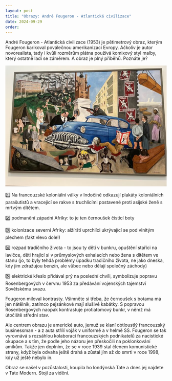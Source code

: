 ```yaml
---
layout: post
title: "Obrazy: André Fougeron - Atlantická civilizace"
date: 2024-09-29
order: 
---
```


André Fougeron - Atlantická civilizace (1953) je pětimetrový obraz, kterým Fougeron karikoval poválečnou amerikanizaci Evropy. Ačkoliv je autor novorealista, tady i kvůli rozměrům plátna používá komixový styl malby, který ostatně ladí se záměrem. A obraz je plný příběhů. Poznáte je?

![André Fougeron - Atlantická civilizace](/assets/obrazy/IMG_8555.jpeg)

1️⃣ Na francouzské koloniální války v Indočíně odkazují plakáty koloniálních parašutistů a vracející se rakve s truchlícími postavené proti asijské ženě s mrtvým dítětem. 

2️⃣ podmanění západní Afriky: to je ten černoušek čistící boty 

3️⃣ kolonizace severní Afriky: alžírští uprchlíci ukrývající se pod vlnitým plechem (fakt vlevo dole!)

4️⃣ rozpad tradičního života - to jsou ty děti v bunkru, opuštění staříci na lavičce, děti hrající si v průmyslových exhalacích nebo žena s dítětem ve stanu (jo, to byly tehdá problémy úpadku tradičního života, ne jako dneska, kdy jim zdražujou benzín, ale vůbec nebo dělají společný záchody)

5️⃣ elektrické křeslo přidával prý na poslední chvíli, symbolizuje popravu Rosenbergových v červnu 1953 za předávání vojenských tajemství Sovětskému svazu. 

Fougeron miloval kontrasty. Všimněte si třeba, že černoušek s botama má jen nátělník, zatímco pejsánkové mají slušivé kabátky. S popravou Rosenbergových naopak kontrastuje protiatomový bunkr, v němž má útočiště střední stav. 

Ale centrem obrazu je americké auto, jemuž se klaní obtloustlý francouzský businessman - a z auta střílí voják v uniformě a v helmě SS. Fougeron se tak vyrovnává s rozsáhlou kolaborací francouzských podnikatelů za nacistické okupace a s tím, že podle jeho názoru jen přeskočili na poklonkování amíkům. Takže jen doplním, že se v roce 1939 stal členem komunistické strany, když byla odvaha ještě drahá a zůstal jím až do smrti v roce 1998, kdy už ještě nebylo in. 

Obraz se našel v pozůstalosti, koupila ho londýnská Tate a dnes jej najdete v Tate Modern. Stojí za vidění. 